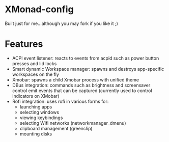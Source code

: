 # XMonad-config

Built just for me...although you may fork if you like it ;)

# Features

* ACPI event listener: reacts to events from acpid such as power button presses
  and lid locks
* Smart dynamic Workspace manager: spawns and destroys app-specific workspaces
  on the fly
* Xmobar: spawns a child Xmobar process with unified theme
* DBus integration: commands such as brightness and screensaver control emit
  events that can be captured (currently used to control indicators on XMobar)
* Rofi integration: uses rofi in various forms for:
   * launching apps
   * selecting windows
   * viewing keybindings
   * selecting Wifi networks (networkmanager_dmenu)
   * clipboard management (greenclip)
   * mounting disks
